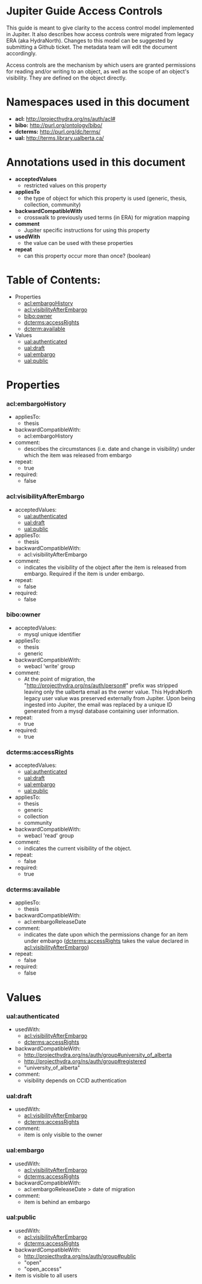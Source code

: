  # Jupiter Guide Access Controls

This guide is meant to give clarity to the access control model implemented in Jupiter. It also describes how access controls were migrated from legacy ERA (aka HydraNorth). Changes to this model can be suggested by submitting a Github ticket. The metadata team will edit the document accordingly.

Access controls are the mechanism by which users are granted permissions for reading and/or writing to an object, as well as the scope of an object's visibility. They are defined on the object directly.

# Namespaces used in this document
  * **acl:** http://projecthydra.org/ns/auth/acl#
  * **bibo:** http://purl.org/ontology/bibo/
  * **dcterms:** http://purl.org/dc/terms/  
  * **ual:** http://terms.library.ualberta.ca/

# Annotations used in this document

   * **acceptedValues**
     * restricted values on this property
   * **appliesTo** 
     * the type of object for which this property is used (generic, thesis, collection, community)
   * **backwardCompatibleWith**
     * crosswalk to previously used terms (in ERA) for migration mapping  
   * **comment** 
     * Jupiter specific instructions for using this property
   * **usedWith**
     * the value can be used with these properties
   * **repeat**
     * can this property occur more than once? (boolean)


# Table of Contents:
  * Properties
    * [acl:embargoHistory](https://github.com/ualbertalib/metadata/blob/master/data_dictionary/profile_access_and_permissions.md#alcembargoistory)
    * [acl:visibilityAfterEmbargo](https://github.com/ualbertalib/metadata/blob/master/data_dictionary/profile_access_and_permissions.md#aclvisibilityafterembargo)
    * [bibo:owner](https://github.com/ualbertalib/metadata/blob/master/data_dictionary/profile_access_and_permissions.md#bibowner)
    * [dcterms:accessRights](https://github.com/ualbertalib/metadata/blob/master/data_dictionary/profile_access_and_permissions.md#dctermsaccessrights)
    * [dcterm:available](https://github.com/ualbertalib/metadata/blob/master/data_dictionary/profile_access_and_permissions.md#dctermsavailable)
  * Values
    * [ual:authenticated](https://github.com/ualbertalib/metadata/blob/master/data_dictionary/profile_access_and_permissions.md#ualauthenticated)
    * [ual:draft](https://github.com/ualbertalib/metadata/blob/master/data_dictionary/profile_access_and_permissions.md#ualdraft)
    * [ual:embargo](https://github.com/ualbertalib/metadata/blob/master/data_dictionary/profile_access_and_permissions.md#ualembargo)
    * [ual:public](https://github.com/ualbertalib/metadata/blob/master/data_dictionary/profile_access_and_permissions.md#ualpublic)

# Properties
### acl:embargoHistory
  * appliesTo:
    * thesis
  * backwardCompatibleWith:
    * acl:embargoHistory
  * comment:
    * describes the circumstances (i.e. date and change in visibility) under which the item was released from embargo
  * repeat:
    * true
  * required:
    * false

### acl:visibilityAfterEmbargo
  * acceptedValues:
    * [ual:authenticated](https://github.com/ualbertalib/metadata/blob/master/data_dictionary/profile_access_and_permissions.md#ualauthenticated)
    * [ual:draft](https://github.com/ualbertalib/metadata/blob/master/data_dictionary/profile_access_and_permissions.md#ualdraft)
    * [ual:public](https://github.com/ualbertalib/metadata/blob/master/data_dictionary/profile_access_and_permissions.md#ualpublic)
  * appliesTo:
    * thesis
  * backwardCompatibleWith:
    * acl:visibilityAfterEmbargo
  * comment:
    * indicates the visibility of the object after the item is released from embargo. Required if the item is under embargo.
  * repeat:
    * false
  * required:
    * false

### bibo:owner
  * acceptedValues:
    * mysql unique identifier
  * appliesTo:
    * thesis
    * generic
  * backwardCompatibleWith:
    * webacl 'write' group
  * comment:
    * At the point of migration, the "http://projecthydra.org/ns/auth/person#" prefix was stripped leaving only the ualberta email as the owner value. This HydraNorth legacy user value was preserved externally from Jupiter. Upon being ingested into Jupiter, the email was replaced by a unique ID generated from a mysql database containing user information.
  * repeat:
    * true
  * required:
    * true

### dcterms:accessRights
  * acceptedValues:
    * [ual:authenticated](https://github.com/ualbertalib/metadata/blob/master/data_dictionary/profile_access_and_permissions.md#ualauthenticated)
    * [ual:draft](https://github.com/ualbertalib/metadata/blob/master/data_dictionary/profile_access_and_permissions.md#ualdraft)
    * [ual:embargo](https://github.com/ualbertalib/metadata/blob/master/data_dictionary/profile_access_and_permissions.md#ualembargo)
    * [ual:public](https://github.com/ualbertalib/metadata/blob/master/data_dictionary/profile_access_and_permissions.md#ualpublic)
  * appliesTo:
    * thesis
    * generic
    * collection
    * community
  * backwardCompatibleWith:
    * webacl 'read' group
  * comment:
    * indicates the current visibility of the object.
  * repeat:
    * false
  * required:
    * true

### dcterms:available
  * appliesTo:
    * thesis
  * backwardCompatibleWith:
    * acl:embargoReleaseDate
  * comment:
    * indicates the date upon which the permissions change for an item under embargo ([dcterms:accessRights](https://github.com/ualbertalib/metadata/blob/master/data_dictionary/profile_access_and_permissions.md#dctermsaccessrights) takes the value declared in [acl:visibilityAfterEmbargo](https://github.com/ualbertalib/metadata/blob/master/data_dictionary/profile_access_and_permissions.md#aclvisibilityafterembargo))
  * repeat:
    * false
  * required:
    * false

# Values

### ual:authenticated
  * usedWith:
    * [acl:visibilityAfterEmbargo](https://github.com/ualbertalib/metadata/blob/master/data_dictionary/profile_access_and_permissions.md#aclvisibilityafterembargo)
    * [dcterms:accessRights](https://github.com/ualbertalib/metadata/blob/master/data_dictionary/profile_access_and_permissions.md#dctermsaccessrights)
  * backwardCompatibleWith:
    * http://projecthydra.org/ns/auth/group#university_of_alberta
    * http://projecthydra.org/ns/auth/group#registered
    * "university_of_alberta"
  * comment:
    * visibility depends on CCID authentication
### ual:draft
  * usedWith:
    * [acl:visibilityAfterEmbargo](https://github.com/ualbertalib/metadata/blob/master/data_dictionary/profile_access_and_permissions.md#aclvisibilityafterembargo)
    * [dcterms:accessRights](https://github.com/ualbertalib/metadata/blob/master/data_dictionary/profile_access_and_permissions.md#dctermsaccessrights)
  * comment:
    * item is only visible to the owner
### ual:embargo
  * usedWith:
    * [acl:visibilityAfterEmbargo](https://github.com/ualbertalib/metadata/blob/master/data_dictionary/profile_access_and_permissions.md#aclvisibilityafterembargo)
    * [dcterms:accessRights](https://github.com/ualbertalib/metadata/blob/master/data_dictionary/profile_access_and_permissions.md#dctermsaccessrights)
  * backwardCompatibleWith:
    * acl:embargoReleaseDate > date of migration
  * comment:
    * item is behind an embargo
### ual:public
  * usedWith:
    * [acl:visibilityAfterEmbargo](https://github.com/ualbertalib/metadata/blob/master/data_dictionary/profile_access_and_permissions.md#aclvisibilityafterembargo)
    * [dcterms:accessRights](https://github.com/ualbertalib/metadata/blob/master/data_dictionary/profile_access_and_permissions.md#dctermsaccessrights)
  * backwardCompatibleWith:
    * http://projecthydra.org/ns/auth/group#public
    * "open"
    * "open_access"
  * item is visible to all users